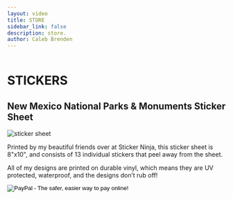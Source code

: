 ```yaml
---
layout: video
title: STORE
sidebar_link: false
description: store.
author: Caleb Brenden
---
```

<h1 class="page-title" style="padding-top: 1rem;">STICKERS</h1>
<!--
<h2>"ABQ"</h2>
<img src="{{ site.baseurl }}/images/design/abq-sticker.jpg" alt="abq sticker">
<p>2.33"x3" die cut sticker is great for slapping on your water bottle, laptop, or whatever the heck else you want!</p>-->
<h2>New Mexico National Parks & Monuments Sticker Sheet</h2>
<img src="{{ site.baseurl }}/images/design/sticker-sheet.jpg" alt="sticker sheet">
<p>Printed by my beautiful friends over at Sticker Ninja, this sticker sheet is 8"x10", and consists of 13 individual stickers that peel away from the sheet.</p>
<p>All of my designs are printed on durable vinyl, which means they are UV protected, waterproof, and the designs don’t rub off!</p>
<!--
<h2>Santa Fe, NM - Daytime</h2>
  <img src="{{ site.baseurl }}/images/design/santa-fe-day-sticker.jpg" alt="santa fe daytime sticker">
<p>3" circle sticker. Great for slapping on your water bottle, laptop, or whatever the heck else you want!</p>
<h2>Shiprock, NM - Daytime/Nighttime</h2>
<section id="photos">
  <img src="{{ site.baseurl }}/images/design/shiprock-day-sticker.jpg" alt="shiprock daytime sticker">
  <img src="{{ site.baseurl }}/images/design/shiprock-night-sticker.jpg" alt="shiprock nighttime sticker">
</section>
<p>3" circle sticker. Great for slapping on your water bottle, laptop, or whatever the heck else you want!</p>-->

<!-- PAYPAL BUTTON -->
<form action="https://www.paypal.com/cgi-bin/webscr" method="post" target="_top">
<input type="hidden" name="cmd" value="_s-xclick">
<input type="hidden" name="hosted_button_id" value="X4AAL7X53P8NQ">
<input type="image" src="https://www.paypalobjects.com/en_US/i/btn/btn_buynowCC_LG.gif" border="0" name="submit" alt="PayPal - The safer, easier way to pay online!">
</form>